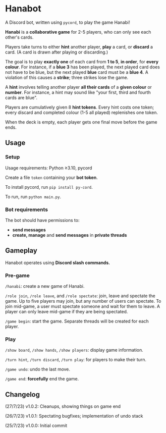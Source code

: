# Hanabot

A Discord bot, written using `pycord`, to play the game Hanabi!

**Hanabi** is a **collaborative game** for 2-5 players, who can only see each other's cards. 

Players take turns to either **hint** another player, **play** a card, or **discard** a card. (A card is drawn after playing or discarding.)

The goal is to play **exactly one** of each card from **1 to 5**, **in order**, for **every colour**. For instance, if a **blue 3** has been played, the next played card does not have to be blue, but the next played **blue** card must be a **blue 4**. A violation of this causes a **strike**; three strikes lose the game.

A **hint** involves telling another player **all their cards** of a **given colour** or **number**. For instance, a hint may sound like "your first, third and fourth cards are blue".

Players are cumulatively given 8 **hint tokens**. Every hint costs one token; every discard and completed colour (1-5 all played) replenishes one token.

When the deck is empty, each player gets one final move before the game ends.

## Usage

### Setup

Usage requirements: Python ≥3.10, pycord

Create a file `token` containing your **bot token**.

To install pycord, run `pip install py-cord`.

To run, run `python main.py`.

### Bot requirements

The bot should have permissions to: 
- **send messages**
- **create, manage** and **send messages** in **private threads**

## Gameplay

Hanabot operates using **Discord slash commands.** 

### Pre-game

`/hanabi`: create a new game of Hanabi.

`/role join`, `/role leave`, and `/role spectate`: join, leave and spectate the game. Up to five players may join, but any number of users can spectate. To join mid-game, a user must spectate someone and wait for them to leave. A player can only leave mid-game if they are being spectated.

`/game begin`: start the game. Separate threads will be created for each player.

### Play

`/show board`, `/show hands`, `/show players`: display game information.

`/turn hint`, `/turn discard`, `/turn play`: for players to make their turn.

`/game undo`: undo the last move.

`/game end`: **forcefully** end the game.

## Changelog

(27/7/23) v1.0.2: Cleanups, showing things on game end

(26/7/23) v1.0.1: Spectating bugfixes; implementation of undo stack

(25/7/23) v1.0.0: Initial commit